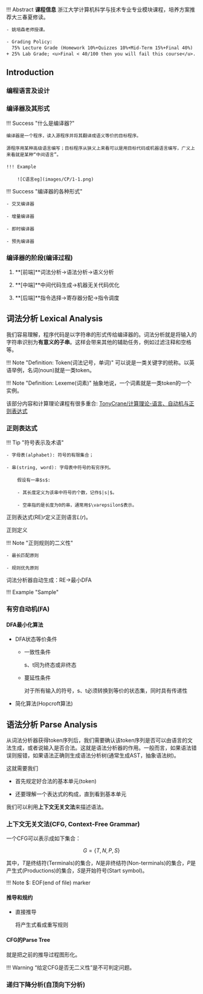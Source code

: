 !!! Abstract
    **课程信息**
    浙江大学计算机科学与技术专业专业模块课程，培养方案推荐大三春夏修读。

    - 姚培森老师授课。

    - Grading Policy:
      75% Lecture Grade (Homework 10%+Quizzes 10%+Mid-Term 15%+Final 40%) + 25% Lab Grade; <u>Final < 40/100 then you will fail this course</u>.

## **Introduction**

### 编程语言及设计

### 编译器及其形式

!!! Success "什么是编译器?"

    编译器是一个程序，读入源程序并将其翻译成语义等价的目标程序。

    源程序用某种高级语言编写；目标程序从狭义上来看可以是用目标代码或机器语言编写，广义上来看就是某种“中间语言”。

    !!! Example

        ![C语言eg](images/CP/1-1.png)

!!! Success "编译器的各种形式"

    - 交叉编译器

    - 增量编译器

    - 即时编译器

    - 预先编译器


### 编译器的阶段(编译过程)

1. **[前端]**词法分析→语法分析→语义分析

2. **[中端]**中间代码生成→机器无关代码优化

3. **[后端]**指令选择→寄存器分配→指令调度

## **词法分析 Lexical Analysis**

我们容易理解，程序代码是以字符串的形式传给编译器的。词法分析就是将输入的字符串识别为**有意义的子串**。这样会带来其他的辅助任务，例如过滤注释和空格等。

!!! Note "Definition: Token(词法记号，单词)"
    可以说是一类关键字的统称。以英语举例，名词(noun)就是一类token。

!!! Note "Definition: Lexeme(词素)"
    抽象地说，一个词素就是一类token的一个实例。




该部分内容和计算理论课程有很多重合: [TonyCrane/计算理论-语言、自动机与正则表达式](https://note.tonycrane.cc/cs/tcs/toc/topic1/)

### 正则表达式

!!! Tip "符号表示及术语"
    
    - 字母表(alphabet): 符号的有限集合；

    - 串(string, word): 字母表中符号的有穷序列。
        
        假设有一串$s$:
        
        - 其长度定义为该串中符号的个数，记作$|s|$。

        - 空串指的是长度为0的串，通常用$\varepsilon$表示。


正则表达式(RE)$r$定义正则语言$L(r)$。

正则定义

!!! Note "正则规则的二义性"
    
    - 最长匹配原则

    - 规则优先原则

词法分析器自动生成：RE→最小DFA

!!! Example "Sample"

### 有穷自动机(FA)

#### DFA最小化算法

- DFA状态等价条件

  - 一致性条件

    s、t同为终态或非终态

  - 蔓延性条件

    对于所有输入的符号，s、t必须转换到等价的状态集，同时具有传递性

- 简化算法(Hopcroft算法)


## 语法分析 Parse Analysis

从词法分析器获得token序列后，我们需要确认该token序列是否可以由语言的文法生成，或者说输入是否合法。这就是语法分析器的作用。一般而言，如果语法错误则报错，如果语法正确则生成语法分析树(通常生成AST，抽象语法树)。

这就需要我们

- 首先规定好合法的基本单元(token)

- 还要理解一个表达式的构成，直到看到基本单元

我们可以利用**上下文无关文法**来描述语法。
  
### 上下文无关文法(CFG, Context-Free Grammar)

一个CFG可以表示成如下集合：

$$
G = \{T, N, P, S\}
$$

其中，$T$是终结符(Terminals)的集合，$N$是非终结符(Non-terminals)的集合，$P$是产生式(Productions)的集合，$S$是开始符号(Start symbol)。

!!! Note
    $: EOF(end of file) marker

#### 推导和规约

- 直接推导

    将产生式看成重写规则


#### CFG的Parse Tree

就是把之前的推导过程图形化。

!!! Warning 
    “给定CFG是否无二义性”是不可判定问题。

### 递归下降分析(自顶向下分析)

